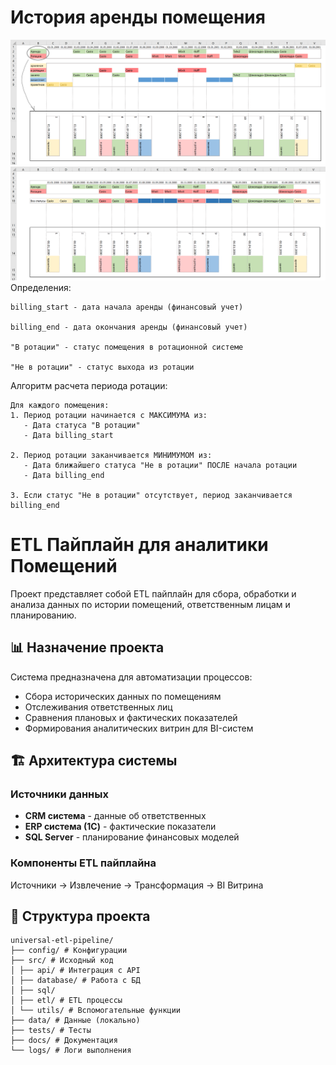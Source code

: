 

# История аренды помещения

![gant_room_milestones.png](img/gant_room_milestones.png)
![room_milestones.png](img/room_milestones.png)
Определения:
```text
billing_start - дата начала аренды (финансовый учет)

billing_end - дата окончания аренды (финансовый учет)

"В ротации" - статус помещения в ротационной системе

"Не в ротации" - статус выхода из ротации
```

Алгоритм расчета периода ротации:
```text
Для каждого помещения:
1. Период ротации начинается с МАКСИМУМА из:
   - Дата статуса "В ротации" 
   - Дата billing_start
   
2. Период ротации заканчивается МИНИМУМОМ из:
   - Дата ближайшего статуса "Не в ротации" ПОСЛЕ начала ротации
   - Дата billing_end
   
3. Если статус "Не в ротации" отсутствует, период заканчивается billing_end
```


# ETL Пайплайн для аналитики Помещений


Проект представляет собой ETL пайплайн для сбора,
обработки и анализа данных по истории помещений, ответственным лицам и планированию.

## 📊 Назначение проекта

Система предназначена для автоматизации процессов:
- Сбора исторических данных по помещениям
- Отслеживания ответственных лиц
- Сравнения плановых и фактических показателей
- Формирования аналитических витрин для BI-систем

## 🏗️ Архитектура системы

### Источники данных
- **CRM система** - данные об ответственных
- **ERP система (1C)** - фактические показатели
- **SQL Server** - планирование финансовых моделей

### Компоненты ETL пайплайна

Источники → Извлечение → Трансформация → BI Витрина


## 📁 Структура проекта

```
universal-etl-pipeline/
├── config/ # Конфигурации
├── src/ # Исходный код
│ ├── api/ # Интеграция с API
│ ├── database/ # Работа с БД
│ ├── sql/ 
│ ├── etl/ # ETL процессы
│ └── utils/ # Вспомогательные функции
├── data/ # Данные (локально)
├── tests/ # Тесты
├── docs/ # Документация
└── logs/ # Логи выполнения
```